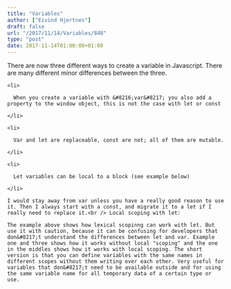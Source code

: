 ```yaml
---
title: "Variables"
author: ["Eivind Hjertnes"]
draft: false
url: "/2017/11/14/Variables/848"
type: "post"
date: 2017-11-14T01:00:00+01:00
---
```


There are now three different ways to create a variable in Javascript.
There are many different minor differences between the three.

<div class="HTML">
  <div></div>

</p>

</div>

<div class="HTML">
  <div></div>

<ol>

</div>

```text
<li>

  When you create a variable with &#8216;var&#8217; you also add a property to the window object, this is not the case with let or const

</li>

<li>

  Var and let are replaceable, const are not; all of them are mutable.

</li>

<li>

  Let variables can be local to a block (see example below)

</li>
```

<div class="HTML">
  <div></div>

</ol>

</div>

<div class="HTML">
  <div></div>

<p>

</div>

```text
I would stay away from var unless you have a really good reason to use it. Then I always start with a const, and migrate it to a let if I really need to replace it.<br /> Local scoping with let:
```

<div class="HTML">
  <div></div>

</p>

</div>

<div class="HTML">
  <div></div>

<script src="<https://gist.github.com/hjertnes/79423343c2f885b6cd208477ede22d35.js>"></script>

</div>

<div class="HTML">
  <div></div>

<p>

</div>

```text
The example above shows how lexical scopinng can work with let. But use it with caution, because it can be confusing for developers that don&#8217;t understand the differences between let and var. Example one and three shows how it works without local "scoping" and the one in the middles shows how it works with local scoping. The short version is that you can define variables with the same names in different scopes without them writing over each other. Very useful for variables that don&#8217;t need to be available outside and for using the same variable name for all temporary data of a certain type or use.
```

<div class="HTML">
  <div></div>

</p>

</div>
